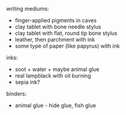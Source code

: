 
writing mediums:
- finger-applied pigments in caves
- clay tablet with bone needle stylus
- clay tablet with flat, round tip bone stylus
- leather, then parchment with ink
- some type of paper (like papyrus) with ink

inks:
- soot + water + maybe animal glue
- real lampblack with oil burning
- sepia ink?

binders:
- animal glue - hide glue, fish glue